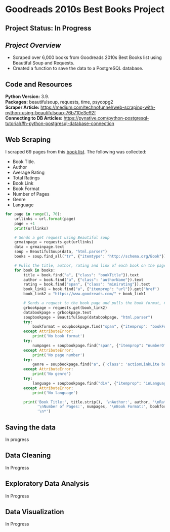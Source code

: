 # Goodreads 2010s Best Books Project

## Project Status: In Progress

## _Project Overview_
* Scraped over 6,000 books from Goodreads 2010s Best Books list using Beautiful Soup and Requests.
* Created a function to save the data to a PostgreSQL database.



## Code and Resources 
**Python Version:** 3.9.  
**Packages:** beautifulsoup, requests, time, psycopg2           
**Scraper Article:** <https://medium.com/technofunnel/web-scraping-with-python-using-beautifulsoup-76b710e3e92f>  
**Connecting to DB Articles:** <https://pynative.com/python-postgresql-tutorial/#h-python-postgresql-database-connection>

## Web Scraping
I scraped 69 pages from this [book list](https://www.goodreads.com/list/best_of_decade/2010?id=4093.Best_Books_of_the_Decade_2010s&page=1). The following was collected:  
* Book Title. 
* Author
* Average Rating
* Total Ratings
* Book Link
* Book Format
* Number of Pages
* Genre
* Language



```python
for page in range(1, 70):
    urllinks = url.format(page)
    page = +1
    print(urllinks)

    # Sends a get request using Beautiful soup
    grmainpage = requests.get(urllinks)
    data = grmainpage.text
    soup = BeautifulSoup(data, "html.parser")
    books = soup.find_all("tr", {"itemtype": "http://schema.org/Book"})  # Pulls all the titles listed on the page

    # Pulls the title, author, rating and link of each book on the page
    for book in books:
        title = book.find("a", {"class": "bookTitle"}).text
        author = book.find("a", {"class": "authorName"}).text
        rating = book.find("span", {"class": "minirating"}).text
        book_link1 = book.find("a", {"itemprop": "url"}).get('href')
        book_link2 = "https://www.goodreads.com/" + book_link1

        # Sends a request to the book page and pulls the book format, # of pages, genre and language
        grbookpage = requests.get(book_link2)
        databookpage = grbookpage.text
        soupbookpage = BeautifulSoup(databookpage, "html.parser")
        try:
            bookformat = soupbookpage.find("span", {"itemprop": "bookFormat"}).text
        except AttributeError:
            print('No book format')
        try:
            numpages = soupbookpage.find("span", {"itemprop": "numberOfPages"}).text
        except AttributeError:
            print('No page number')
        try:
            genre = soupbookpage.find("a", {'class': 'actionLinkLite bookPageGenreLink'}).text
        except AttributeError:
            print('No genre')
        try:
            language = soupbookpage.find("div", {"itemprop": "inLanguage"}).text
        except AttributeError:
            print('No language')

        print('Book Title:', title.strip(), '\nAuthor:', author, '\nRating:', rating, '\nLink:', book_link2,
              '\nNumber of Pages:', numpages, '\nBook Format:', bookformat, '\nGenre:', genre, '\nLanguage:', language,
              '\n*')
```

## Saving the data

In progress

## Data Cleaning

In Progress

## Exploratory Data Analysis
In Progress

## Data Visualization
In Progress
